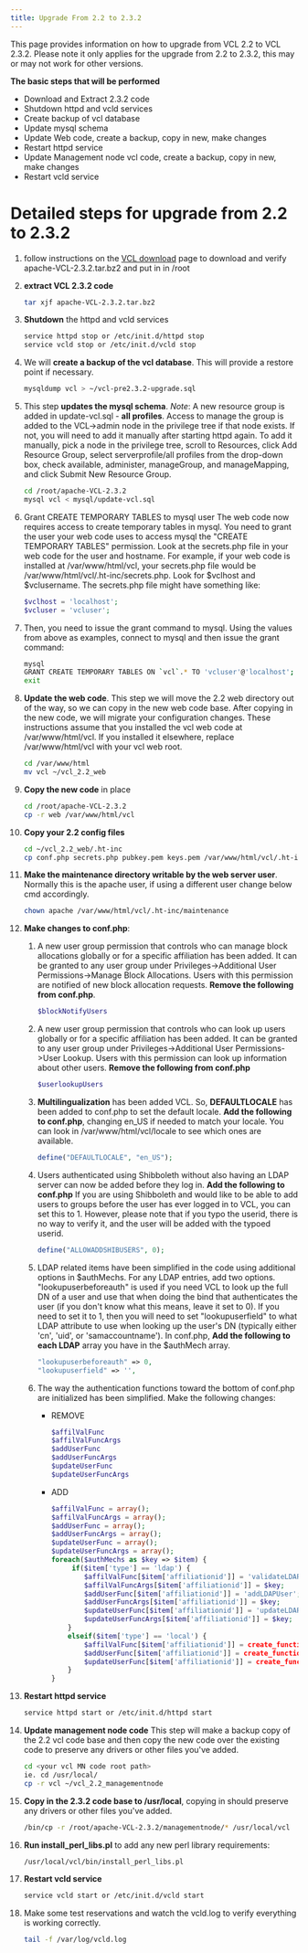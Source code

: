 ```yaml
---
title: Upgrade From 2.2 to 2.3.2
---
```


This page provides information on how to upgrade from VCL 2.2 to VCL 2.3.2. Please note it only applies for the upgrade from 2.2 to 2.3.2, 
this may or may not work for other versions.

**The basic steps that will be performed**

 - Download and Extract 2.3.2 code
 - Shutdown httpd and vcld services
 - Create backup of vcl database
 - Update mysql schema
 - Update Web code, create a backup, copy in new, make changes
 - Restart httpd service
 - Update Management node vcl code, create a backup, copy in new, make changes
 - Restart vcld service
 
# Detailed steps for upgrade from 2.2 to 2.3.2 #

1. follow instructions on the [VCL download](http://vcl.apache.org/downloads/download.cgi) 
page to download and verify apache-VCL-2.3.2.tar.bz2 and put in in /root
1. **extract VCL 2.3.2 code**
    
    ```bash
    tar xjf apache-VCL-2.3.2.tar.bz2
    ```

1. **Shutdown** the httpd and vcld services
           
    ```bash
    service httpd stop or /etc/init.d/httpd stop
    service vcld stop or /etc/init.d/vcld stop
    ```

1. We will **create a backup of the vcl database**. This will provide a restore point if necessary.

    ```bash
    mysqldump vcl > ~/vcl-pre2.3.2-upgrade.sql
    ```

1. This step **updates the mysql schema**. *Note*: A new resource group is added in update-vcl.sql - **all profiles**. 
Access to manage the group is added to the VCL->admin node in the privilege tree if that node exists. If not, you will 
need to add it manually after starting httpd again. To add it manually, pick a node in the privilege tree, scroll to 
Resources, click Add Resource Group, select serverprofile/all profiles from the drop-down box, check available, 
administer, manageGroup, and manageMapping, and click Submit New Resource Group.

    ```bash
    cd /root/apache-VCL-2.3.2
    mysql vcl < mysql/update-vcl.sql
    ```

1. Grant CREATE TEMPORARY TABLES to mysql user
The web code now requires access to create temporary tables in mysql. You need to grant the user your web code uses 
to access mysql the "CREATE TEMPORARY TABLES" permission. Look at the secrets.php file in your web code for the user 
and hostname. For example, if your web code is installed at /var/www/html/vcl, your secrets.php file would be 
/var/www/html/vcl/.ht-inc/secrets.php. Look for $vclhost and $vclusername. The secrets.php file might have something like:

    ```php
    $vclhost = 'localhost';
    $vcluser = 'vcluser';
    ```

1. Then, you need to issue the grant command to mysql. Using the values from above as examples, connect to mysql and then issue the grant command:

    ```bash
    mysql
    GRANT CREATE TEMPORARY TABLES ON `vcl`.* TO 'vcluser'@'localhost';
    exit
    ```

1. **Update the web code**. This step we will move the 2.2 web directory out of the way, so we can copy in the new 
web code base. After copying in the new code, we will migrate your configuration changes. These instructions assume 
that you installed the vcl web code at /var/www/html/vcl. If you installed it elsewhere, replace /var/www/html/vcl 
with your vcl web root.

    ```bash
    cd /var/www/html
    mv vcl ~/vcl_2.2_web
    ```

1. **Copy the new code** in place
	
    ```bash
    cd /root/apache-VCL-2.3.2
    cp -r web /var/www/html/vcl
    ```

1. **Copy your 2.2 config files**
	
    ```bash
    cd ~/vcl_2.2_web/.ht-inc
    cp conf.php secrets.php pubkey.pem keys.pem /var/www/html/vcl/.ht-inc
    ```

1. **Make the maintenance directory writable by the web server user**. Normally this is the apache user,  if using a 
different user change below cmd accordingly.
	
    ```bash
    chown apache /var/www/html/vcl/.ht-inc/maintenance
    ```

1. **Make changes to conf.php**:

    1. A new user group permission that controls who can manage block allocations globally or for a specific affiliation 
has been added. It can be granted to any user group under Privileges->Additional User Permissions->Manage Block Allocations. 
Users with this permission are notified of new block allocation requests. **Remove the following from conf.php**.
	
        ```php
        $blockNotifyUsers
        ```

    1. A new user group permission that controls who can look up users globally or for a specific affiliation has been 
added. It can be granted to any user group under Privileges->Additional User Permissions->User Lookup. Users with this 
permission can look up information about other users. **Remove the following from conf.php** 
	
        ```php
        $userlookupUsers
        ```

    1. **Multilingualization** has been added VCL. So, **DEFAULTLOCALE** has been added to conf.php to set the default 
locale. **Add the following to conf.php**, changing en_US if needed to match your locale. You can look in 
/var/www/html/vcl/locale to see which ones are available.
	
        ```php
        define("DEFAULTLOCALE", "en_US");
        ```

    1. Users authenticated using Shibboleth without also having an LDAP server can now be added before they log in. **Add 
the following to conf.php**  If you are using Shibboleth and would like to be able to add users to groups before the user 
has ever logged in to VCL, you can set this to 1. However, please note that if you typo the userid, there is no way to 
verify it, and the user will be added with the typoed userid.
	
        ```php
        define("ALLOWADDSHIBUSERS", 0);
        ```

    1. LDAP related items have been simplified in the code using additional options in $authMechs. For any LDAP entries, 
add two options. "lookupuserbeforeauth" is used if you need VCL to look up the full DN of a user and use that when doing 
the bind that authenticates the user (if you don't know what this means, leave it set to 0). If you need to set it to 1, 
then you will need to set "lookupuserfield" to what LDAP attribute to use when looking up the user's DN 
(typically either 'cn', 'uid', or 'samaccountname'). In conf.php, **Add the following to each LDAP** array you have in the $authMech array.
	
        ```php
        "lookupuserbeforeauth" => 0,
        "lookupuserfield" => '',
        ```

    1. The way the authentication functions toward the bottom of conf.php are initialized has been simplified. Make the following changes:

        * REMOVE

            ```php
            $affilValFunc
            $affilValFuncArgs 
            $addUserFunc
            $addUserFuncArgs
            $updateUserFunc
            $updateUserFuncArgs
            ```
 
        * ADD

            ```php
            $affilValFunc = array();
            $affilValFuncArgs = array();
            $addUserFunc = array();
            $addUserFuncArgs = array();
            $updateUserFunc = array();
            $updateUserFuncArgs = array();
            foreach($authMechs as $key => $item) {
                 if($item['type'] == 'ldap') {
                    $affilValFunc[$item['affiliationid']] = 'validateLDAPUser';
                    $affilValFuncArgs[$item['affiliationid']] = $key;
                    $addUserFunc[$item['affiliationid']] = 'addLDAPUser';
                    $addUserFuncArgs[$item['affiliationid']] = $key;
                    $updateUserFunc[$item['affiliationid']] = 'updateLDAPUser';
                    $updateUserFuncArgs[$item['affiliationid']] = $key;
                }
                elseif($item['type'] == 'local') {
                    $affilValFunc[$item['affiliationid']] = create_function('', 'return 0;');
                    $addUserFunc[$item['affiliationid']] = create_function('', 'return NULL;');
                    $updateUserFunc[$item['affiliationid']] = create_function('', 'return NULL;');
                }
            }
            ```

1. **Restart httpd service**

    ```bash
    service httpd start or /etc/init.d/httpd start
    ```

1. **Update management node code** This step will make a backup copy of the 2.2 vcl code base and then copy the new code 
over the existing code to preserve any drivers or other files you've added.
	
    ```bash
    cd <your vcl MN code root path>
    ie. cd /usr/local/
    cp -r vcl ~/vcl_2.2_managementnode
    ```

1. **Copy in the 2.3.2 code base to /usr/local**, copying in should preserve any drivers or other files you've added.
	
    ```bash
    /bin/cp -r /root/apache-VCL-2.3.2/managementnode/* /usr/local/vcl
    ```

1. **Run install_perl_libs.pl** to add any new perl library requirements:
	
    ```bash
    /usr/local/vcl/bin/install_perl_libs.pl
    ```

1. **Restart vcld service**
	
    ```bash
    service vcld start or /etc/init.d/vcld start
    ```

1. Make some test reservations and watch the vcld.log to verify everything is working correctly.

    ```bash
    tail -f /var/log/vcld.log
    ```

